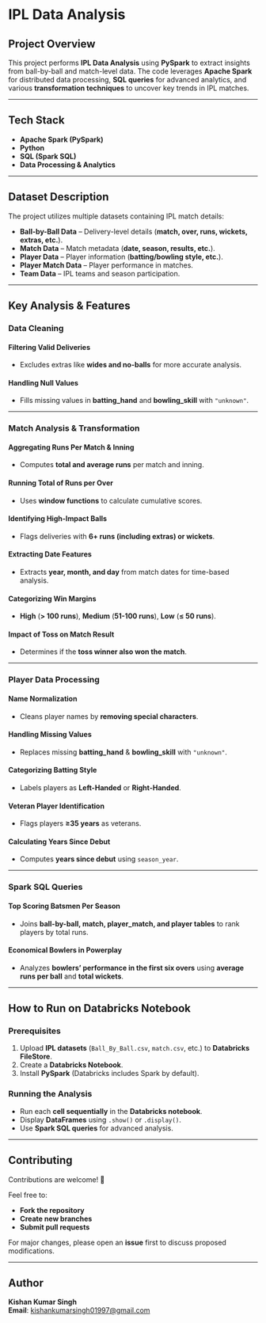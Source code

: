# **IPL Data Analysis**  

## **Project Overview**  
This project performs **IPL Data Analysis** using **PySpark** to extract insights from ball-by-ball and match-level data. The code leverages **Apache Spark** for distributed data processing, **SQL queries** for advanced analytics, and various **transformation techniques** to uncover key trends in IPL matches.  

---

## **Tech Stack**  
- **Apache Spark (PySpark)**  
- **Python**  
- **SQL (Spark SQL)**  
- **Data Processing & Analytics**  

---

## **Dataset Description**  
The project utilizes multiple datasets containing IPL match details:  
- **Ball-by-Ball Data** – Delivery-level details (**match, over, runs, wickets, extras, etc.**).  
- **Match Data** – Match metadata (**date, season, results, etc.**).  
- **Player Data** – Player information (**batting/bowling style, etc.**).  
- **Player Match Data** – Player performance in matches.  
- **Team Data** – IPL teams and season participation.  

---

## **Key Analysis & Features**  

### **Data Cleaning**  
#### **Filtering Valid Deliveries**  
- Excludes extras like **wides and no-balls** for more accurate analysis.  

#### **Handling Null Values**  
- Fills missing values in **batting_hand** and **bowling_skill** with `"unknown"`.  

---

### **Match Analysis & Transformation**  
#### **Aggregating Runs Per Match & Inning**  
- Computes **total and average runs** per match and inning.  

#### **Running Total of Runs per Over**  
- Uses **window functions** to calculate cumulative scores.  

#### **Identifying High-Impact Balls**  
- Flags deliveries with **6+ runs (including extras) or wickets**.  

#### **Extracting Date Features**  
- Extracts **year, month, and day** from match dates for time-based analysis.  

#### **Categorizing Win Margins**  
- **High** (**> 100 runs**), **Medium** (**51-100 runs**), **Low** (**≤ 50 runs**).  

#### **Impact of Toss on Match Result**  
- Determines if the **toss winner also won the match**.  

---

### **Player Data Processing**  
#### **Name Normalization**  
- Cleans player names by **removing special characters**.  

#### **Handling Missing Values**  
- Replaces missing **batting_hand** & **bowling_skill** with `"unknown"`.  

#### **Categorizing Batting Style**  
- Labels players as **Left-Handed** or **Right-Handed**.  

#### **Veteran Player Identification**  
- Flags players **≥35 years** as veterans.  

#### **Calculating Years Since Debut**  
- Computes **years since debut** using `season_year`.  

---

### **Spark SQL Queries**  
#### **Top Scoring Batsmen Per Season**  
- Joins **ball-by-ball, match, player_match, and player tables** to rank players by total runs.  

#### **Economical Bowlers in Powerplay**  
- Analyzes **bowlers’ performance in the first six overs** using **average runs per ball** and **total wickets**.  

---

## **How to Run on Databricks Notebook**  

### **Prerequisites**  
1. Upload **IPL datasets** (`Ball_By_Ball.csv`, `match.csv`, etc.) to **Databricks FileStore**.  
2. Create a **Databricks Notebook**.  
3. Install **PySpark** (Databricks includes Spark by default).  

### **Running the Analysis**  
- Run each **cell sequentially** in the **Databricks notebook**.  
- Display **DataFrames** using `.show()` or `.display()`.  
- Use **Spark SQL queries** for advanced analysis.  

---

## **Contributing**  
Contributions are welcome! 🎉  

Feel free to:  
- **Fork the repository**  
- **Create new branches**  
- **Submit pull requests**  

For major changes, please open an **issue** first to discuss proposed modifications.  

---

## **Author**  
**Kishan Kumar Singh**  
**Email**: [kishankumarsingh01997@gmail.com](mailto:kishankumarsingh01997@gmail.com)  

